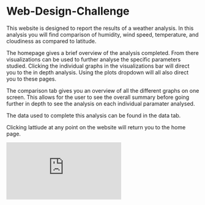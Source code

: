 # Web-Design-Challenge

This website is designed to report the results of a weather analysis. In this analysis you will find comparison of humidity, wind speed, temperature, and cloudiness as compared to latitude. 

The homepage gives a brief overview of the analysis completed. From there visualizations can be used to further analyse the specific parameters studied. Clicking the individual graphs in the visualizations bar will direct you to the in depth analysis. Using the plots dropdown will all also direct you to these pages.

The comparison tab gives you an overview of all the different graphs on one screen. This allows for the user to see the overall summary before going further in depth to see the analysis on each individual paramater analysed. 

The data used to complete this analysis can be found in the data tab.

Clicking lattiude at any point on the website will return you to the home page. 

![README.md](https://github.com/jdmerryman88/Web-Design-Challenge/files/6332064/README.md)

